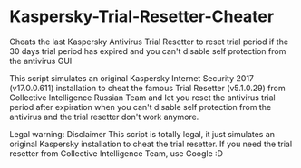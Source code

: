 # Kaspersky-Trial-Resetter-Cheater
Cheats the last Kaspersky Antivirus Trial Resetter to reset trial period if the 30 days trial period has expired and you can't disable self protection from the antivirus GUI

This script simulates an original
Kaspersky Internet Security 2017 (v17.0.0.611) installation to cheat the famous
Trial Resetter (v5.1.0.29) from Collective Intelligence Russian Team and let you reset the antivirus trial period after expiration when you can't disable self protection from the antivirus and the trial resetter don't work anymore.

Legal warning: Disclaimer
This script is totally legal, it just simulates an original Kaspersky installation to cheat the trial resetter.
If you need the trial resetter from Collective Intelligence Team, use Google :D
